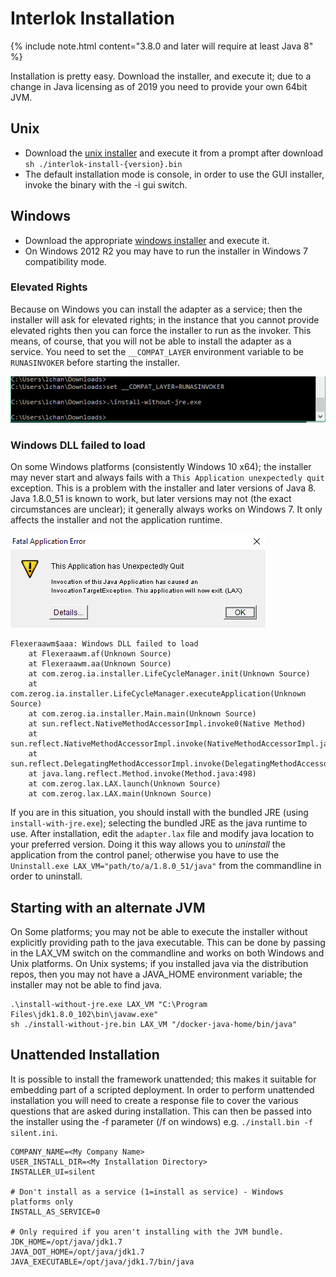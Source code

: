 # Interlok Installation #

{% include note.html content="3.8.0 and later will require at least Java 8" %}

Installation is pretty easy. Download the installer, and execute it; due to a change in Java licensing as of 2019 you need to provide your own 64bit JVM.

## Unix ##

- Download the [unix installer][] and execute it from a prompt after download `sh ./interlok-install-{version}.bin`
- The default installation mode is console, in order to use the GUI installer, invoke the binary with the -i gui switch.

## Windows ##

- Download the appropriate [windows installer][] and execute it.
- On Windows 2012 R2 you may have to run the installer in Windows 7 compatibility mode.

### Elevated Rights ###

Because on Windows you can install the adapter as a service; then the installer will ask for elevated rights; in the instance that you cannot provide elevated rights then you can force the installer to run as the invoker. This means, of course, that you will not be able to install the adapter as a service. You need to set the `__COMPAT_LAYER` environment variable to be `RUNASINVOKER` before starting the installer.

 ![RunAsInvoker](../../images/user-guide/run-as-invoker.png)

### Windows DLL failed to load ###

On some Windows platforms (consistently Windows 10 x64); the installer may never start and always fails with a `This Application unexpectedly quit` exception. This is a problem with the installer and later versions of Java 8. Java 1.8.0_51 is known to work, but later versions may not (the exact circumstances are unclear); it generally always works on Windows 7. It only affects the installer and not the application runtime.

 ![UnexpectedlyQuit](../../images/user-guide/installation-failed.png)

```
Flexeraawm$aaa: Windows DLL failed to load
	at Flexeraawm.af(Unknown Source)
	at Flexeraawm.aa(Unknown Source)
	at com.zerog.ia.installer.LifeCycleManager.init(Unknown Source)
	at com.zerog.ia.installer.LifeCycleManager.executeApplication(Unknown Source)
	at com.zerog.ia.installer.Main.main(Unknown Source)
	at sun.reflect.NativeMethodAccessorImpl.invoke0(Native Method)
	at sun.reflect.NativeMethodAccessorImpl.invoke(NativeMethodAccessorImpl.java:62)
	at sun.reflect.DelegatingMethodAccessorImpl.invoke(DelegatingMethodAccessorImpl.java:43)
	at java.lang.reflect.Method.invoke(Method.java:498)
	at com.zerog.lax.LAX.launch(Unknown Source)
	at com.zerog.lax.LAX.main(Unknown Source)
```

If you are in this situation, you should install with the bundled JRE (using `install-with-jre.exe`); selecting the bundled JRE as the java runtime to use. After installation, edit the `adapter.lax` file and modify java location to your preferred version. Doing it this way allows you to _uninstall_ the application from the control panel; otherwise you have to use the `Uninstall.exe LAX_VM="path/to/a/1.8.0_51/java"` from the commandline in order to uninstall.


## Starting with an alternate JVM ##

On Some platforms; you may not be able to execute the installer without explicitly providing path to the java executable. This can be done by passing in the LAX_VM switch on the commandline and works on both Windows and Unix platforms. On Unix systems; if you installed java via the distribution repos, then you may not have a JAVA_HOME environment variable; the installer may not be able to find java.

```
.\install-without-jre.exe LAX_VM "C:\Program Files\jdk1.8.0_102\bin\javaw.exe"
sh ./install-without-jre.bin LAX_VM "/docker-java-home/bin/java"
```

## Unattended Installation ##

It is possible to install the framework unattended; this makes it suitable for embedding part of a scripted deployment. In order to perform unattended installation you will need to create a response file to cover the various questions that are asked during installation. This can then be passed into the installer using the -f parameter (/f on windows) e.g. `./install.bin -f silent.ini`.

```
COMPANY_NAME=<My Company Name>
USER_INSTALL_DIR=<My Installation Directory>
INSTALLER_UI=silent

# Don't install as a service (1=install as service) - Windows platforms only
INSTALL_AS_SERVICE=0

# Only required if you aren't installing with the JVM bundle.
JDK_HOME=/opt/java/jdk1.7
JAVA_DOT_HOME=/opt/java/jdk1.7
JAVA_EXECUTABLE=/opt/java/jdk1.7/bin/java

```

[unix installer]: https://development.adaptris.net/installers/Interlok/latest-stable/#unix
[windows installer]: https://development.adaptris.net/installers/Interlok/latest-stable/#windows
